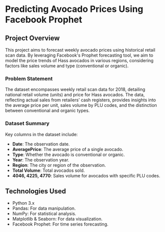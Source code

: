 # Predicting Avocado Prices Using Facebook Prophet

## Project Overview

This project aims to forecast weekly avocado prices using historical retail scan data. By leveraging Facebook's Prophet forecasting tool, we aim to model the price trends of Hass avocados in various regions, considering factors like sales volume and type (conventional or organic).

### Problem Statement

The dataset encompasses weekly retail scan data for 2018, detailing national retail volume (units) and price for Hass avocados. The data, reflecting actual sales from retailers’ cash registers, provides insights into the average price per unit, sales volume by PLU codes, and the distinction between conventional and organic types.

### Dataset Summary

Key columns in the dataset include:
- **Date**: The observation date.
- **AveragePrice**: The average price of a single avocado.
- **Type**: Whether the avocado is conventional or organic.
- **Year**: The observation year.
- **Region**: The city or region of the observation.
- **Total Volume**: Total avocados sold.
- **4046, 4225, 4770**: Sales volume for avocados with specific PLU codes.

## Technologies Used

- Python 3.x
- Pandas: For data manipulation.
- NumPy: For statistical analysis.
- Matplotlib & Seaborn: For data visualization.
- Facebook Prophet: For time series forecasting.

